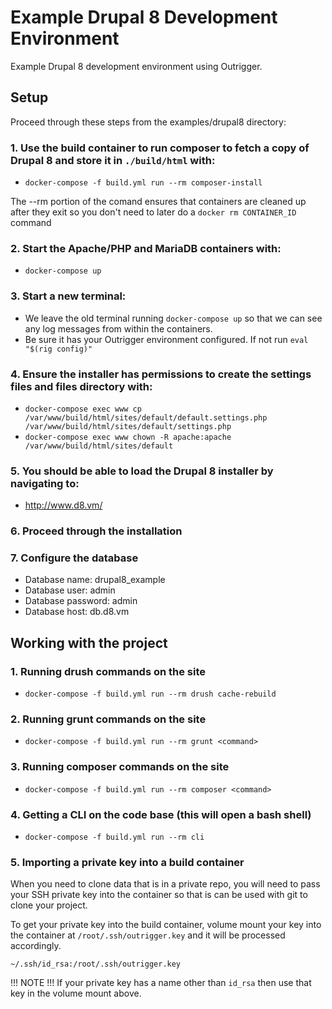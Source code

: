 # Example Drupal 8 Development Environment

Example Drupal 8 development environment using Outrigger.

## Setup

Proceed through these steps from the examples/drupal8 directory:

### 1. Use the build container to run composer to fetch a copy of Drupal 8 and store it in `./build/html` with:

  - `docker-compose -f build.yml run --rm composer-install`

The --rm portion of the comand ensures that containers are cleaned up after they exit so you don't need to later do a `docker rm CONTAINER_ID` command

### 2. Start the Apache/PHP and MariaDB containers with:

  - `docker-compose up`

### 3. Start a new terminal:

  - We leave the old terminal running `docker-compose up` so that we can see any log messages from within the containers.
  - Be sure it has your Outrigger environment configured. If not run `eval "$(rig config)"`

### 4. Ensure the installer has permissions to create the settings files and files directory with:

  - `docker-compose exec www cp /var/www/build/html/sites/default/default.settings.php /var/www/build/html/sites/default/settings.php`
  - `docker-compose exec www chown -R apache:apache /var/www/build/html/sites/default`

### 5. You should be able to load the Drupal 8 installer by navigating to:

  - http://www.d8.vm/

### 6. Proceed through the installation

### 7. Configure the database

  - Database name: drupal8_example
  - Database user: admin
  - Database password: admin
  - Database host: db.d8.vm

## Working with the project

### 1. Running drush commands on the site

  - `docker-compose -f build.yml run --rm drush cache-rebuild`

### 2. Running grunt commands on the site

  - `docker-compose -f build.yml run --rm grunt <command>`

### 3. Running composer commands on the site

  - `docker-compose -f build.yml run --rm composer <command>`

### 4. Getting a CLI on the code base (this will open a bash shell)

  - `docker-compose -f build.yml run --rm cli`

### 5. Importing a private key into a build container

When you need to clone data that is in a private repo, you will need to pass your
SSH private key into the container so that is can be used with git to clone your
project.  

To get your private key into the build container, volume mount your key into the container at `/root/.ssh/outrigger.key` and it will be processed accordingly.

`~/.ssh/id_rsa:/root/.ssh/outrigger.key`

!!! NOTE !!!
If your private key has a name other than `id_rsa` then use that key in the volume mount above.

